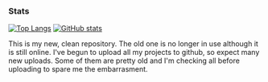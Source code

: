 ### Stats

[![Top Langs](https://github-readme-stats.vercel.app/api/top-langs/?username=ngc6302h&layout=compact&theme=merko)](https://github.com/anuraghazra/github-readme-stats)
[![GitHub stats](https://github-readme-stats.vercel.app/api?username=ngc6302h&hide=contribs&theme=merko)](https://github.com/anuraghazra/github-readme-stats)



This is my new, clean repository. The old one is no longer in use although it is still online. I've begun to upload all my projects to github, so expect many new uploads. 
Some of them are pretty old and I'm checking all before uploading to spare me the embarrasment.

